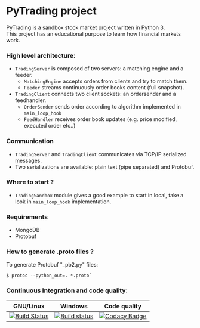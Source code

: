 # PyTrading project

PyTrading is a sandbox stock market project written in Python 3.  
This project has an educational purpose to learn how financial markets work. 

### High level architecture:
- `TradingServer` is composed of two servers: a matching engine and a feeder.
  - `MatchingEngine` accepts orders from clients and try to match them.
  - `Feeder` streams continuously order books content (full snapshot).
- `TradingClient` connects two client sockets: an ordersender and a feedhandler.
  - `OrderSender` sends order according to algorithm implemented in `main_loop_hook`
  - `FeedHandler` receives order book updates (e.g. price modified, executed order etc..) 

### Communication
- `TradingServer` and `TradingClient` communicates via TCP/IP serialized messages.
- Two serializations are available: plain text (pipe separated) and Protobuf.

### Where to start ?
- `TradingSandbox` module gives a good example to start in local, take a look in `main_loop_hook` implementation.
 
### Requirements
- MongoDB
- Protobuf

### How to generate .proto files ?
To generate Protobuf "_pb2.py" files:  
```Shell
$ protoc --python_out=. *.proto`
```

### Continuous Integration and code quality:

| GNU/Linux     | Windows       | Code quality  |
|:-------------:|:-------------:|:-------------:|
| [![Build Status](https://travis-ci.org/RichardDally/PyTrading.svg?branch=master)](https://travis-ci.org/RichardDally/PyTrading)  | [![Build status](https://ci.appveyor.com/api/projects/status/lt43ryv8akxftw90/branch/master?svg=true)](https://ci.appveyor.com/project/RichardDally/pytrading/branch/master) | [![Codacy Badge](https://api.codacy.com/project/badge/Grade/4a222cf711354f8dab9e797759b03ea5)](https://www.codacy.com/manual/RichardDally/PyTrading?utm_source=github.com&amp;utm_medium=referral&amp;utm_content=RichardDally/PyTrading&amp;utm_campaign=Badge_Grade)|
